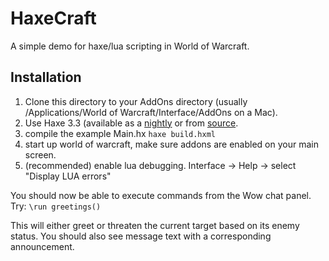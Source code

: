 # HaxeCraft 

A simple demo for haxe/lua scripting in World of Warcraft.

## Installation

1. Clone this directory to your AddOns directory (usually
   /Applications/World of Warcraft/Interface/AddOns on a Mac).
2. Use Haxe 3.3 (available as a
   [nightly](http://hxbuilds.s3-website-us-east-1.amazonaws.com/builds/haxe/index.html)
   or from [source](https://github.com/HaxeFoundation/haxe).
3. compile the example Main.hx ```haxe build.hxml``` 
4. start up world of warcraft, make sure addons are enabled on your main screen.
5. (recommended) enable lua debugging.  Interface -> Help -> select "Display LUA errors"

You should now be able to execute commands from the Wow chat panel.  Try:
```\run greetings()```

This will either greet or threaten the current target based on its enemy status.
You should also see message text with a corresponding announcement.



